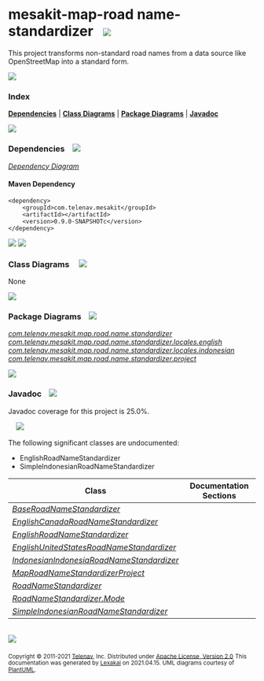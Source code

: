 # mesakit-map-road name-standardizer &nbsp;&nbsp;<img src="https://www.kivakit.org/images/gears-32.png" srcset="https://www.kivakit.org/images/gears-32-2x.png 2x"/>

This project transforms non-standard road names from a data source like OpenStreetMap into a standard form.

<img src="https://www.kivakit.org/images/horizontal-line-512.png" srcset="https://www.kivakit.org/images/horizontal-line-512-2x.png 2x"/>

### Index



[**Dependencies**](#dependencies) | [**Class Diagrams**](#class-diagrams) | [**Package Diagrams**](#package-diagrams) | [**Javadoc**](#javadoc)

<img src="https://www.kivakit.org/images/horizontal-line-512.png" srcset="https://www.kivakit.org/images/horizontal-line-512-2x.png 2x"/>

### Dependencies <a name="dependencies"></a> &nbsp;&nbsp; <img src="https://www.kivakit.org/images/dependencies-32.png" srcset="https://www.kivakit.org/images/dependencies-32-2x.png 2x"/>

[*Dependency Diagram*](documentation/diagrams/dependencies.svg)

#### Maven Dependency

    <dependency>
        <groupId>com.telenav.mesakit</groupId>
        <artifactId></artifactId>
        <version>0.9.0-SNAPSHOTc</version>
    </dependency>

<img src="https://www.kivakit.org/images/horizontal-line-128.png" srcset="https://www.kivakit.org/images/horizontal-line-128-2x.png 2x"/>

[//]: # (start-user-text)



[//]: # (end-user-text)

<img src="https://www.kivakit.org/images/horizontal-line-128.png" srcset="https://www.kivakit.org/images/horizontal-line-128-2x.png 2x"/>

### Class Diagrams <a name="class-diagrams"></a> &nbsp; &nbsp; <img src="https://www.kivakit.org/images/diagram-32.png" srcset="https://www.kivakit.org/images/diagram-32-2x.png 2x"/>

None

<img src="https://www.kivakit.org/images/horizontal-line-128.png" srcset="https://www.kivakit.org/images/horizontal-line-128-2x.png 2x"/>

### Package Diagrams <a name="package-diagrams"></a> &nbsp;&nbsp; <img src="https://www.kivakit.org/images/box-32.png" srcset="https://www.kivakit.org/images/box-32-2x.png 2x"/>

[*com.telenav.mesakit.map.road.name.standardizer*](documentation/diagrams/com.telenav.mesakit.map.road.name.standardizer.svg)
[*com.telenav.mesakit.map.road.name.standardizer.locales.english*](documentation/diagrams/com.telenav.mesakit.map.road.name.standardizer.locales.english.svg)
[*com.telenav.mesakit.map.road.name.standardizer.locales.indonesian*](documentation/diagrams/com.telenav.mesakit.map.road.name.standardizer.locales.indonesian.svg)
[*com.telenav.mesakit.map.road.name.standardizer.project*](documentation/diagrams/com.telenav.mesakit.map.road.name.standardizer.project.svg)

<img src="https://www.kivakit.org/images/horizontal-line-128.png" srcset="https://www.kivakit.org/images/horizontal-line-128-2x.png 2x"/>

### Javadoc <a name="javadoc"></a> &nbsp;&nbsp; <img src="https://www.kivakit.org/images/books-32.png" srcset="https://www.kivakit.org/images/books-32-2x.png 2x"/>

Javadoc coverage for this project is 25.0%.

&nbsp; &nbsp;  <img src="https://www.kivakit.org/images/meter-30-12.png" srcset="https://www.kivakit.org/images/meter-30-12-2x.png 2x"/>

The following significant classes are undocumented:

- EnglishRoadNameStandardizer
- SimpleIndonesianRoadNameStandardizer

| Class | Documentation Sections |
|---|---|
| [*BaseRoadNameStandardizer*](https://telenav.github.io/mesakit-data/javadoc/mesakit.map.road.name.standardizer/com/telenav/mesakit/map/road/name/standardizer/BaseRoadNameStandardizer.html) |  |
| [*EnglishCanadaRoadNameStandardizer*](https://telenav.github.io/mesakit-data/javadoc/mesakit.map.road.name.standardizer/com/telenav/mesakit/map/road/name/standardizer/locales/english/EnglishCanadaRoadNameStandardizer.html) |  |
| [*EnglishRoadNameStandardizer*](https://telenav.github.io/mesakit-data/javadoc/mesakit.map.road.name.standardizer/com/telenav/mesakit/map/road/name/standardizer/locales/english/EnglishRoadNameStandardizer.html) |  |
| [*EnglishUnitedStatesRoadNameStandardizer*](https://telenav.github.io/mesakit-data/javadoc/mesakit.map.road.name.standardizer/com/telenav/mesakit/map/road/name/standardizer/locales/english/EnglishUnitedStatesRoadNameStandardizer.html) |  |
| [*IndonesianIndonesiaRoadNameStandardizer*](https://telenav.github.io/mesakit-data/javadoc/mesakit.map.road.name.standardizer/com/telenav/mesakit/map/road/name/standardizer/locales/indonesian/IndonesianIndonesiaRoadNameStandardizer.html) |  |
| [*MapRoadNameStandardizerProject*](https://telenav.github.io/mesakit-data/javadoc/mesakit.map.road.name.standardizer/com/telenav/mesakit/map/road/name/standardizer/project/MapRoadNameStandardizerProject.html) |  |
| [*RoadNameStandardizer*](https://telenav.github.io/mesakit-data/javadoc/mesakit.map.road.name.standardizer/com/telenav/mesakit/map/road/name/standardizer/RoadNameStandardizer.html) |  |
| [*RoadNameStandardizer.Mode*](https://telenav.github.io/mesakit-data/javadoc/mesakit.map.road.name.standardizer/com/telenav/mesakit/map/road/name/standardizer/RoadNameStandardizer.Mode.html) |  |
| [*SimpleIndonesianRoadNameStandardizer*](https://telenav.github.io/mesakit-data/javadoc/mesakit.map.road.name.standardizer/com/telenav/mesakit/map/road/name/standardizer/locales/indonesian/SimpleIndonesianRoadNameStandardizer.html) |  |

[//]: # (start-user-text)



[//]: # (end-user-text)

<br/>

<img src="https://www.kivakit.org/images/horizontal-line-512.png" srcset="https://www.kivakit.org/images/horizontal-line-512-2x.png 2x"/>

<sub>Copyright &#169; 2011-2021 [Telenav](http://telenav.com), Inc. Distributed under [Apache License, Version 2.0](LICENSE)</sub>
<sub>This documentation was generated by [Lexakai](https://github.com/Telenav/lexakai) on 2021.04.15. UML diagrams courtesy
of [PlantUML](http://plantuml.com).</sub>

